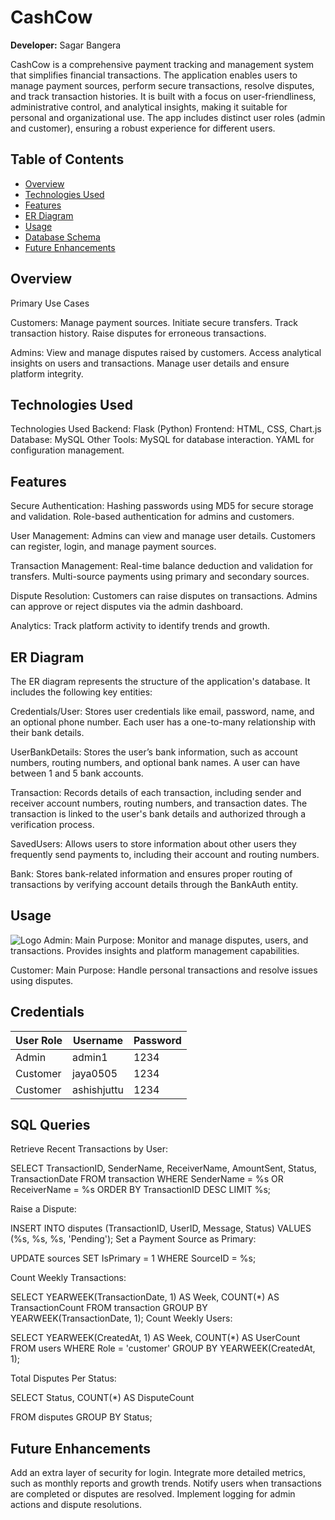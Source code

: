 # CashCow

**Developer:** Sagar Bangera

CashCow is a comprehensive payment tracking and management system that simplifies financial transactions. The application enables users to manage payment sources, perform secure transactions, resolve disputes, and track transaction histories. It is built with a focus on user-friendliness, administrative control, and analytical insights, making it suitable for personal and organizational use. The app includes distinct user roles (admin and customer), ensuring a robust experience for different users.


## Table of Contents
- [Overview](#overview)
- [Technologies Used](#technologies-used)
- [Features](#features)
- [ER Diagram](#er-diagram)
- [Usage](#usage)
- [Database Schema](#database-schema)
- [Future Enhancements](#future_enhancements)

## Overview

Primary Use Cases

Customers:
Manage payment sources.
Initiate secure transfers.
Track transaction history.
Raise disputes for erroneous transactions.

Admins:
View and manage disputes raised by customers.
Access analytical insights on users and transactions.
Manage user details and ensure platform integrity.

## Technologies Used
Technologies Used
Backend: Flask (Python)
Frontend: HTML, CSS, Chart.js
Database: MySQL
Other Tools:
MySQL for database interaction.
YAML for configuration management.


## Features

Secure Authentication:
Hashing passwords using MD5 for secure storage and validation.
Role-based authentication for admins and customers.

User Management:
Admins can view and manage user details.
Customers can register, login, and manage payment sources.

Transaction Management:
Real-time balance deduction and validation for transfers.
Multi-source payments using primary and secondary sources.

Dispute Resolution:
Customers can raise disputes on transactions.
Admins can approve or reject disputes via the admin dashboard.

Analytics:
Track platform activity to identify trends and growth.

## ER Diagram

The ER diagram represents the structure of the application's database. It includes the following key entities:

Credentials/User: Stores user credentials like email, password, name, and an optional phone number. Each user has a one-to-many relationship with their bank details.

UserBankDetails: Stores the user’s bank information, such as account numbers, routing numbers, and optional bank names. A user can have between 1 and 5 bank accounts.

Transaction: Records details of each transaction, including sender and receiver account numbers, routing numbers, and transaction dates. The transaction is linked to the user's bank details and authorized through a verification process.

SavedUsers: Allows users to store information about other users they frequently send payments to, including their account and routing numbers.

Bank: Stores bank-related information and ensures proper routing of transactions by verifying account details through the BankAuth entity.

## Usage
![Logo](images/logo.png)
Admin:
Main Purpose: Monitor and manage disputes, users, and transactions. Provides insights and platform management capabilities.

Customer:
Main Purpose: Handle personal transactions and resolve issues using disputes.

## Credentials
| User Role | Username   | Password |
|-----------|------------|----------|
| Admin     | admin1     | 1234     |
| Customer  | jaya0505   | 1234     |
| Customer  | ashishjuttu| 1234     |
## SQL Queries

Retrieve Recent Transactions by User:

SELECT 
    TransactionID, SenderName, ReceiverName, AmountSent, Status, TransactionDate
FROM 
    transaction
WHERE 
    SenderName = %s OR ReceiverName = %s
ORDER BY 
    TransactionID DESC
LIMIT %s;

Raise a Dispute:

INSERT INTO disputes (TransactionID, UserID, Message, Status)
VALUES (%s, %s, %s, 'Pending');
Set a Payment Source as Primary:

UPDATE sources
SET IsPrimary = 1
WHERE SourceID = %s;

Count Weekly Transactions:

SELECT 
    YEARWEEK(TransactionDate, 1) AS Week, COUNT(*) AS TransactionCount
FROM 
    transaction
GROUP BY 
    YEARWEEK(TransactionDate, 1);
Count Weekly Users:

SELECT 
    YEARWEEK(CreatedAt, 1) AS Week, COUNT(*) AS UserCount
FROM 
    users
WHERE 
    Role = 'customer'
GROUP BY 
    YEARWEEK(CreatedAt, 1);
    
Total Disputes Per Status:

SELECT 
    Status, COUNT(*) AS DisputeCount


FROM 
    disputes
GROUP BY 
    Status;

## Future Enhancements

Add an extra layer of security for login.
Integrate more detailed metrics, such as monthly reports and growth trends.
Notify users when transactions are completed or disputes are resolved.
Implement logging for admin actions and dispute resolutions.
